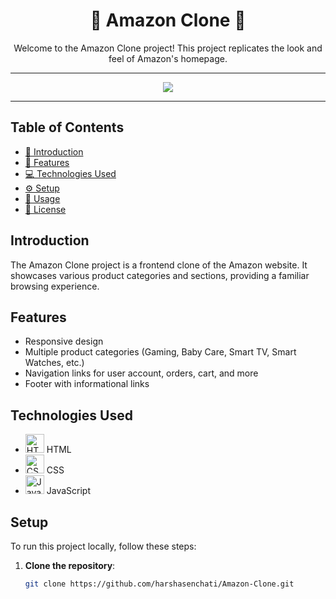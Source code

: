 <div align="center">
  <h1>🛒 Amazon Clone 🛒</h1>
  <p>Welcome to the Amazon Clone project! This project replicates the look and feel of Amazon's homepage.</p>
</div>

---

<div align="center">
  <img src="https://github.com/harshasenchati/Amazon-Clone/blob/main/Amazon-record.gif">
</div>

---

## Table of Contents

- [📖 Introduction](#introduction)
- [🎨 Features](#features)
- [💻 Technologies Used](#technologies-used)
- [⚙️ Setup](#setup)
- [🚀 Usage](#usage)
- [📜 License](#license)

## Introduction

The Amazon Clone project is a frontend clone of the Amazon website. It showcases various product categories and sections, providing a familiar browsing experience.

## Features

- Responsive design
- Multiple product categories (Gaming, Baby Care, Smart TV, Smart Watches, etc.)
- Navigation links for user account, orders, cart, and more
- Footer with informational links

## Technologies Used

- <img src="https://img.icons8.com/color/48/000000/html-5.png" alt="HTML" width="30" height="30"> HTML
- <img src="https://img.icons8.com/color/48/000000/css3.png" alt="CSS" width="30" height="30"> CSS
- <img src="https://img.icons8.com/color/48/000000/javascript.png" alt="JavaScript" width="30" height="30"> JavaScript

## Setup

To run this project locally, follow these steps:

1. **Clone the repository**:
   ```bash
   git clone https://github.com/harshasenchati/Amazon-Clone.git
